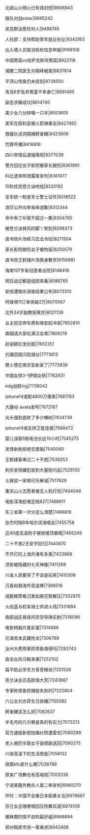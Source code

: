 北碚山火明火已有效封控|9906943

狼队对战estar|9695242

吴克群没惹任何人|9488765

人社部：支持帮助青年就业创业|9343163

出入境人员取消核检信息申报|9198108

中国男篮vs哈萨克斯坦男篮|8922118

湘雅二院医生刘翔峰被查|8837614

平顶山怪鱼仍未捉到|8728550

青岛6岁坠井男童不幸身亡|8691485

姿态求婚成功|8614740

美少女八分钟噶一只羊|8503605

美军在叙利亚被火箭弹袭击|8427492

救援队进洞围捕鳄雀鳝|8423606

罚罪开播|8416816

四川旱情后遇强降雨|8377039

警方回应女子影院被家长踹伤|8361991

科比遗体照泄露案宣判|8361077

15秒炫完苍兰诀吻戏|8320192

全军统一制发军士警士证件|8318522

浪莎公开向李易峰道歉|8312344

命中朱丁吵架不超过一集|8304765

被苍兰诀巽风的脚丫笑到|8298373

虞书欣片场练习去法令纹|8271504

家长影院踹伤女子被拘留|8250579

虞书欣王鹤棣片场换身教学|8156981

海南107岁新冠患者出院|8148419

明日战记都是组团来看|8088765

安倍遭暗杀调查结果公布|8073310

阿维塔11订单突破2万|8070567

北外34岁副教授离世|8021139

业主拒交停车费和保安起冲突|7852810

南翔请大家吃满汉全席|7809219

赵丽颖红发封面|7802251

刘庸回国闪现烟台|7773812

樊小慧在南京安新家了|7772839

中国女排3-1伊朗女排|7762931

edg战胜lng|7738042

iphone14或配4800万像素|7681783

大疆dji avata发布|7672167

光头强到底砍了多少棵树|7634739

iphone14或支持卫星连接|7568472

婴儿误吞5枚电池长达10小时|7545275

吴倩新剧拒绝恋爱脑|7540060

王鹤棣客串过二十不惑|7539253

刺杀安倍嫌犯收到大量慰问品|7528105

土拨鼠一家喝可乐解渴|7517629

重庆山火志愿者被无人机打伤|7494046

电影深海蛇难定档827|7468911

东三省第一次分这么清楚|7466819

张杰时隔8年哈尔滨演唱会|7455758

近40度高温狗子被锁楼顶暴晒|7455249

二十不惑2王安宇回归|7440670

不开灯的上海外滩有多美|7433968

须弥被隐藏的七天神像|7411269

川渝人民要哭了不该是玩笑|7410308

沉香如屑海外受追捧|7366516

成毅推荐看沉香如屑花絮解压|7352975

火焰蓝与机车骑士共进火场|7331894

南部战区昼夜间空空导弹实射|7316096

电影杨戬片尾彩蛋|7314986

花海宫本武藏抢龙|7306769

汝州大费周章抓怪鱼值得吗|7283743

直击台风马鞍来袭|7252102

扁平脸必学东方青苍眼妆|7251526

苍兰诀全员高颜值大赏|7243987

专家称怪鱼抓捕挺失败的|7222804

六公主刘亦菲生日排播|7155582

鳄雀鳝该怎么抓|7082637

羊毛月的凡尔赛是真的有实力|7073213

官方通报新郎拍婚纱照遭雷击|7060299

老人被扔半路女子装顺路送回|7060275

川渝高温下的生活图鉴|7058132

探窗kfc是什么梗|7036789

原来广场舞也有高端局|7003338

宁波美籍外教杀人案二审宣判|6980270

环时：中国不会像日本偷袭关岛|6978687

芬兰女总理哽咽回应热舞风波|6974109

暧昧期的情不自知最好磕|6968894

郑州租房市场一客难求|6943468

